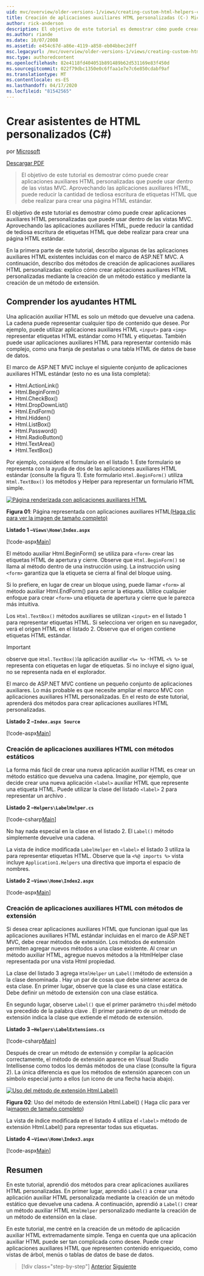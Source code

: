 ```yaml
---
uid: mvc/overview/older-versions-1/views/creating-custom-html-helpers-cs
title: Creación de aplicaciones auxiliares HTML personalizadas (C-) Microsoft Docs
author: rick-anderson
description: El objetivo de este tutorial es demostrar cómo puede crear aplicaciones auxiliares HTML personalizadas que puede usar dentro de las vistas MVC. Aprovechando HTML Helper...
ms.author: riande
ms.date: 10/07/2008
ms.assetid: e454c67d-a86e-4119-a858-eb04bbec2dff
msc.legacyurl: /mvc/overview/older-versions-1/views/creating-custom-html-helpers-cs
msc.type: authoredcontent
ms.openlocfilehash: 82e4118fd404051b891489b62d531169e83f450d
ms.sourcegitcommit: 022f79dbc1350e0c6ffaa1e7e7c6e850cdabf9af
ms.translationtype: MT
ms.contentlocale: es-ES
ms.lasthandoff: 04/17/2020
ms.locfileid: "81542565"
---
```

# <a name="creating-custom-html-helpers-c"></a>Crear asistentes de HTML personalizados (C#)

por [Microsoft](https://github.com/microsoft)

[Descargar PDF](https://download.microsoft.com/download/1/1/f/11f721aa-d749-4ed7-bb89-a681b68894e6/ASPNET_MVC_Tutorial_9_CS.pdf)

> El objetivo de este tutorial es demostrar cómo puede crear aplicaciones auxiliares HTML personalizadas que puede usar dentro de las vistas MVC. Aprovechando las aplicaciones auxiliares HTML, puede reducir la cantidad de tediosa escritura de etiquetas HTML que debe realizar para crear una página HTML estándar.

El objetivo de este tutorial es demostrar cómo puede crear aplicaciones auxiliares HTML personalizadas que puede usar dentro de las vistas MVC. Aprovechando las aplicaciones auxiliares HTML, puede reducir la cantidad de tediosa escritura de etiquetas HTML que debe realizar para crear una página HTML estándar.

En la primera parte de este tutorial, describo algunas de las aplicaciones auxiliares HTML existentes incluidas con el marco de ASP.NET MVC. A continuación, describo dos métodos de creación de aplicaciones auxiliares HTML personalizadas: explico cómo crear aplicaciones auxiliares HTML personalizadas mediante la creación de un método estático y mediante la creación de un método de extensión.

## <a name="understanding-html-helpers"></a>Comprender los ayudantes HTML

Una aplicación auxiliar HTML es solo un método que devuelve una cadena. La cadena puede representar cualquier tipo de contenido que desee. Por ejemplo, puede utilizar aplicaciones auxiliares HTML `<input>` para `<img>` representar etiquetas HTML estándar como HTML y etiquetas. También puede usar aplicaciones auxiliares HTML para representar contenido más complejo, como una franja de pestañas o una tabla HTML de datos de base de datos.

El marco de ASP.NET MVC incluye el siguiente conjunto de aplicaciones auxiliares HTML estándar (esto no es una lista completa):

- Html.ActionLink()
- Html.BeginForm()
- Html.CheckBox()
- Html.DropDownList()
- Html.EndForm()
- Html.Hidden()
- Html.ListBox()
- Html.Password()
- Html.RadioButton()
- Html.TextArea()
- Html.TextBox()

Por ejemplo, considere el formulario en el listado 1. Este formulario se representa con la ayuda de dos de las aplicaciones auxiliares HTML estándar (consulte la figura 1). Este formulario `Html.BeginForm()` utiliza `Html.TextBox()` los métodos y Helper para representar un formulario HTML simple.

[![Página renderizada con aplicaciones auxiliares HTML](creating-custom-html-helpers-cs/_static/image2.png)](creating-custom-html-helpers-cs/_static/image1.png)

**Figura 01**: Página representada con aplicaciones auxiliares HTML[(Haga clic para ver la imagen de tamaño completo)](creating-custom-html-helpers-cs/_static/image3.png)

**Listado 1 –`Views\Home\Index.aspx`**

[!code-aspx[Main](creating-custom-html-helpers-cs/samples/sample1.aspx)]

El método auxiliar Html.BeginForm() se utiliza para `<form>` crear las etiquetas HTML de apertura y cierre. Observe que `Html.BeginForm()` se llama al método dentro de una instrucción using. La instrucción using `<form>` garantiza que la etiqueta se cierra al final del bloque using.

Si lo prefiere, en lugar de crear un bloque using, puede llamar `<form>` al método auxiliar Html.EndForm() para cerrar la etiqueta. Utilice cualquier enfoque para crear `<form>` una etiqueta de apertura y cierre que le parezca más intuitiva.

Los `Html.TextBox()` métodos auxiliares se utilizan `<input>` en el listado 1 para representar etiquetas HTML. Si selecciona ver origen en su navegador, verá el origen HTML en el listado 2. Observe que el origen contiene etiquetas HTML estándar.

> [!IMPORTANT]
> observe que `Html.TextBox()`la aplicación auxiliar `<%= %>` -HTML `<% %>` se representa con etiquetas en lugar de etiquetas. Si no incluye el signo igual, no se representa nada en el explorador.

El marco de ASP.NET MVC contiene un pequeño conjunto de aplicaciones auxiliares. Lo más probable es que necesite ampliar el marco MVC con aplicaciones auxiliares HTML personalizadas. En el resto de este tutorial, aprenderá dos métodos para crear aplicaciones auxiliares HTML personalizadas.

**Listado 2 –`Index.aspx Source`**

[!code-aspx[Main](creating-custom-html-helpers-cs/samples/sample2.aspx)]

### <a name="creating-html-helpers-with-static-methods"></a>Creación de aplicaciones auxiliares HTML con métodos estáticos

La forma más fácil de crear una nueva aplicación auxiliar HTML es crear un método estático que devuelva una cadena. Imagine, por ejemplo, que decide crear una nueva aplicación `<label>` auxiliar HTML que represente una etiqueta HTML. Puede utilizar la clase del listado `<label>` 2 para representar un archivo .

**Listado 2 –`Helpers\LabelHelper.cs`**

[!code-csharp[Main](creating-custom-html-helpers-cs/samples/sample3.cs)]

No hay nada especial en la clase en el listado 2. El `Label()` método simplemente devuelve una cadena.

La vista de índice modificada `LabelHelper` en `<label>` el listado 3 utiliza la para representar etiquetas HTML. Observe que la `<%@ imports %>` vista incluye `Application1.Helpers` una directiva que importa el espacio de nombres.

**Listado 2 –`Views\Home\Index2.aspx`**

[!code-aspx[Main](creating-custom-html-helpers-cs/samples/sample4.aspx)]

### <a name="creating-html-helpers-with-extension-methods"></a>Creación de aplicaciones auxiliares HTML con métodos de extensión

Si desea crear aplicaciones auxiliares HTML que funcionan igual que las aplicaciones auxiliares HTML estándar incluidas en el marco de ASP.NET MVC, debe crear métodos de extensión. Los métodos de extensión permiten agregar nuevos métodos a una clase existente. Al crear un método auxiliar HTML, agregue nuevos métodos a la HtmlHelper clase representada por una vista Html propiedad.

La clase del listado 3 agrega `HtmlHelper` un `Label()`método de extensión a la clase denominada . Hay un par de cosas que debe sintener acerca de esta clase. En primer lugar, observe que la clase es una clase estática. Debe definir un método de extensión con una clase estática.

En segundo lugar, observe `Label()` que el primer parámetro `this`del método va precedido de la palabra clave . El primer parámetro de un método de extensión indica la clase que extiende el método de extensión.

**Listado 3 –`Helpers\LabelExtensions.cs`**

[!code-csharp[Main](creating-custom-html-helpers-cs/samples/sample5.cs)]

Después de crear un método de extensión y compilar la aplicación correctamente, el método de extensión aparece en Visual Studio Intellisense como todos los demás métodos de una clase (consulte la figura 2). La única diferencia es que los métodos de extensión aparecen con un símbolo especial junto a ellos (un icono de una flecha hacia abajo).

[![Uso del método de extensión Html.Label()](creating-custom-html-helpers-cs/_static/image5.png)](creating-custom-html-helpers-cs/_static/image4.png)

**Figura 02**: Uso del método de extensión Html.Label() ( Haga clic para ver la[imagen de tamaño completo](creating-custom-html-helpers-cs/_static/image6.png))

La vista de índice modificada en el listado 4 utiliza el `<label>` método de extensión Html.Label() para representar todas sus etiquetas.

**Listado 4 –`Views\Home\Index3.aspx`**

[!code-aspx[Main](creating-custom-html-helpers-cs/samples/sample6.aspx)]

## <a name="summary"></a>Resumen

En este tutorial, aprendió dos métodos para crear aplicaciones auxiliares HTML personalizadas. En primer lugar, aprendió `Label()` a crear una aplicación auxiliar HTML personalizada mediante la creación de un método estático que devuelve una cadena. A continuación, aprendió a `Label()` crear un método auxiliar HTML `HtmlHelper` personalizado mediante la creación de un método de extensión en la clase.

En este tutorial, me centré en la creación de un método de aplicación auxiliar HTML extremadamente simple. Tenga en cuenta que una aplicación auxiliar HTML puede ser tan complicada como desee. Puede crear aplicaciones auxiliares HTML que representen contenido enriquecido, como vistas de árbol, menús o tablas de datos de base de datos.

> [!div class="step-by-step"]
> [Anterior](asp-net-mvc-views-overview-cs.md)
> [Siguiente](using-the-tagbuilder-class-to-build-html-helpers-cs.md)
